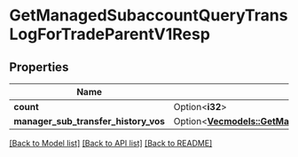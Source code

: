 # GetManagedSubaccountQueryTransLogForTradeParentV1Resp

## Properties

Name | Type | Description | Notes
------------ | ------------- | ------------- | -------------
**count** | Option<**i32**> |  | [optional]
**manager_sub_transfer_history_vos** | Option<[**Vec<models::GetManagedSubaccountQueryTransLogForInvestorV1RespManagerSubTransferHistoryVosInner>**](GetManagedSubaccountQueryTransLogForInvestorV1Resp_managerSubTransferHistoryVos_inner.md)> |  | [optional]

[[Back to Model list]](../README.md#documentation-for-models) [[Back to API list]](../README.md#documentation-for-api-endpoints) [[Back to README]](../README.md)


